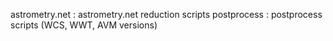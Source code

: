 astrometry.net  : astrometry.net reduction scripts
postprocess     : postprocess scripts (WCS, WWT, AVM versions)
